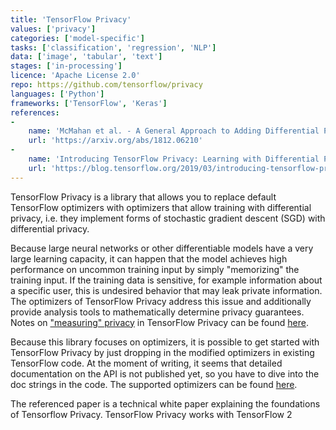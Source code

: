 ```yaml
---
title: 'TensorFlow Privacy'
values: ['privacy']
categories: ['model-specific']
tasks: ['classification', 'regression', 'NLP']
data: ['image', 'tabular', 'text']
stages: ['in-processing']
licence: 'Apache License 2.0' 
repo: https://github.com/tensorflow/privacy
languages: ['Python']
frameworks: ['TensorFlow', 'Keras']
references:
-
    name: 'McMahan et al. - A General Approach to Adding Differential Privacy to Iterative Training Procedures'
    url: 'https://arxiv.org/abs/1812.06210'
-   
    name: 'Introducing TensorFlow Privacy: Learning with Differential Privacy for Training Data'
    url: 'https://blog.tensorflow.org/2019/03/introducing-tensorflow-privacy-learning.html'
---
```


TensorFlow Privacy is a library that allows you to replace default TensorFlow optimizers with optimizers that allow training with differential privacy, i.e. they implement forms of stochastic gradient descent (SGD) with differential privacy.

Because large neural networks or other differentiable models have a very large learning capacity, it can happen that the model achieves high performance on uncommon training input by simply "memorizing" the training input.
If the training data is sensitive, for example information about a specific user, this is undesired behavior that may leak private information.
The optimizers of TensorFlow Privacy address this issue and additionally provide analysis tools to mathematically determine privacy guarantees.
Notes on ["measuring" privacy](https://github.com/tensorflow/privacy/tree/aster/tutorials#measuring-privacy) in TensorFlow Privacy can be found [here](https://github.com/tensorflow/privacy/tree/aster/tutorials#measuring-privacy).

Because this library focuses on optimizers, it is possible to get started with TensorFlow Privacy by just dropping in the modified optimizers in existing TensorFlow code.
At the moment of writing, it seems that detailed documentation on the API is not published yet, so you have to dive into the doc strings in the code.
The supported optimizers can be found [here](https://github.com/tensorflow/privacy/tree/master/tensorflow_privacy/privacy/optimizers).

The referenced paper is a technical white paper explaining the foundations of Tensorflow Privacy.
TensorFlow Privacy works with TensorFlow 2
